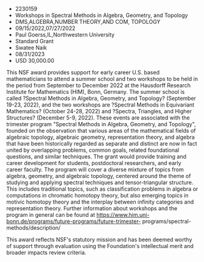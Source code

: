 
* 2230159
* Workshops in Spectral Methods in Algebra, Geometry, and Topology
* DMS,ALGEBRA,NUMBER THEORY,AND COM, TOPOLOGY
* 09/15/2022,07/27/2022
* Paul Goerss,IL,Northwestern University
* Standard Grant
* Swatee Naik
* 08/31/2023
* USD 30,000.00

This NSF award provides support for early career U.S. based mathematicians to
attend a summer school and two workshops to be held in the period from September
to December 2022 at the Hausdorff Research Institute for Mathematics (HIM),
Bonn, Germany. The summer school is called ?Spectral Methods in Algebra,
Geometry, and Topology? (September 19-23, 2022), and the two workshops are
?Spectral Methods in Equivariant Mathematics? (October 24-28, 2022) and
?Spectra, Triangles, and Higher Structures? (December 5-9, 2022). These events
are associated with the trimester program "Spectral Methods in Algebra,
Geometry, and Topology", founded on the observation that various areas of the
mathematical fields of algebraic topology, algebraic geometry, representation
theory, and algebra that have been historically regarded as separate and
distinct are now in fact united by overlapping problems, common goals, related
foundational questions, and similar techniques. The grant would provide training
and career development for students, postdoctoral researchers, and early career
faculty. The program will cover a diverse mixture of topics from algebra,
geometry, and algebraic topology, centered around the theme of studying and
applying spectral techniques and tensor-triangular structure. This includes
traditional topics, such as classification problems in algebra or computations
in chromatic homotopy theory, but also emerging topics in motivic homotopy
theory and the interplay between infinity categories and representation theory.
Further information about workshops and the program in general can be found at
https://www.him.uni-bonn.de/programs/future-programs/future-trimester-
programs/spectral-methods/description/

This award reflects NSF's statutory mission and has been deemed worthy of
support through evaluation using the Foundation's intellectual merit and broader
impacts review criteria.
